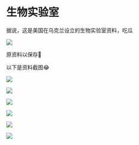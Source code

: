 # 生物实验室

据说，这是美国在乌克兰设立的生物实验室资料，吃瓜

![](https://fudongdong-statics.oss-cn-beijing.aliyuncs.com/images/20220312/fd9655fb59214c8f8ec57a27339ffa39.png?x-oss-process=image/resize,w_800/quality,q_80)

原资料以保存🥰

以下是资料截图😂


![](https://fudongdong-statics.oss-cn-beijing.aliyuncs.com/images/20220312/133936dd7aef4111b5a87c25cc927d7d.png?x-oss-process=image/resize,w_800/quality,q_80)

![](https://fudongdong-statics.oss-cn-beijing.aliyuncs.com/images/20220312/5f3dfeea6c8e428fb2927f78c44b2535.png?x-oss-process=image/resize,w_800/quality,q_80)

![](https://fudongdong-statics.oss-cn-beijing.aliyuncs.com/images/20220312/9e1b78de5a374081ba557cd8d8a2f3c9.png?x-oss-process=image/resize,w_800/quality,q_80)

![](https://fudongdong-statics.oss-cn-beijing.aliyuncs.com/images/20220312/ae4446bf7f114ee5b5a13f6dc2a89862.png?x-oss-process=image/resize,w_800/quality,q_80)

![](https://fudongdong-statics.oss-cn-beijing.aliyuncs.com/images/20220312/069d2d4434fe48bfb475e8ed831bfe26.png?x-oss-process=image/resize,w_800/quality,q_80)

![](https://fudongdong-statics.oss-cn-beijing.aliyuncs.com/images/20220312/7cd0e7c3fa374685a92d7adfb69431f4.png?x-oss-process=image/resize,w_800/quality,q_80)
